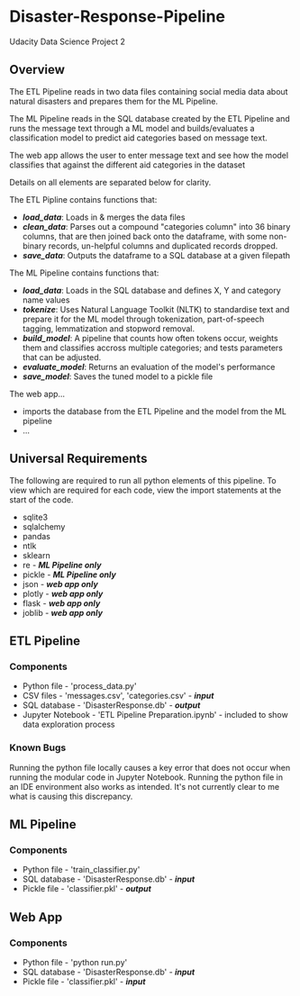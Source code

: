 # Disaster-Response-Pipeline
Udacity Data Science Project 2

## Overview
The ETL Pipeline reads in two data files containing social media data about natural disasters and prepares them for the ML Pipeline.

The ML Pipeline reads in the SQL database created by the ETL Pipeline and runs the message text through a ML model and builds/evaluates a classification model to predict aid categories based on message text.

The web app allows the user to enter message text and see how the model classifies that against the different aid categories in the dataset

Details on all elements are separated below for clarity.

The ETL Pipline contains functions that:
* **_load_data_**: Loads in & merges the data files
* **_clean_data_**: Parses out a compound "categories column" into 36 binary columns, that are then joined back onto the dataframe, with some non-binary records, un-helpful columns and duplicated records dropped.
* **_save_data_**: Outputs the dataframe to a SQL database at a given filepath

The ML Pipeline contains functions that:
* **_load_data_**: Loads in the SQL database and defines X, Y and category name values
* **_tokenize_**: Uses Natural Language Toolkit (NLTK) to standardise text and prepare it for the ML model through tokenization, part-of-speech tagging, lemmatization and stopword removal.
* **_build_model_**: A pipeline that counts how often tokens occur, weights them and classifies accross multiple categories; and tests parameters that can be adjusted.
* **_evaluate_model_**: Returns an evaluation of the model's performance
* **_save_model_**: Saves the tuned model to a pickle file

The web app...
* imports the database from the ETL Pipeline and the model from the ML pipeline
* ...

## Universal Requirements
The following are required to run all python elements of this pipeline.  To view which are required for each code, view the import statements at the start of the code.
* sqlite3
* sqlalchemy
* pandas
* ntlk
* sklearn
* re - **_ML Pipeline only_**
* pickle - **_ML Pipeline only_**
* json - **_web app only_**
* plotly - **_web app only_**
* flask - **_web app only_**
* joblib - **_web app only_**

## ETL Pipeline
### Components
* Python file - 'process_data.py'
* CSV files - 'messages.csv', 'categories.csv' - **_input_**
* SQL database - 'DisasterResponse.db' - **_output_**
* Jupyter Notebook - 'ETL Pipeline Preparation.ipynb' - included to show data exploration process

### Known Bugs
Running the python file locally causes a key error that does not occur when running the modular code in Jupyter Notebook.  Running the python file in an IDE environment also works as intended.  It's not currently clear to me what is causing this discrepancy.

## ML Pipeline
### Components
* Python file - 'train_classifier.py'
* SQL database - 'DisasterResponse.db' - **_input_**
* Pickle file - 'classifier.pkl' - **_output_**

## Web App
### Components
* Python file - 'python run.py'
* SQL database - 'DisasterResponse.db' - **_input_**
* Pickle file - 'classifier.pkl' - **_input_**
